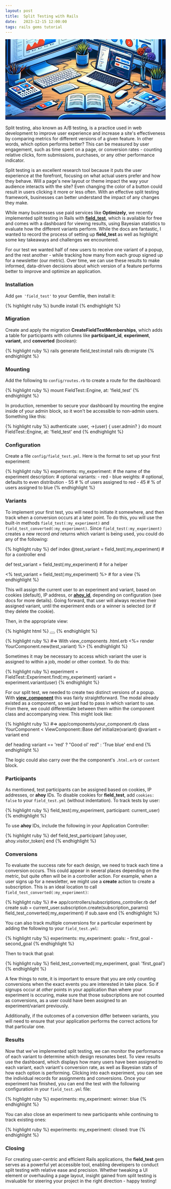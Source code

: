 ```yaml
---
layout: post
title:  Split Testing with Rails
date:   2023-12-15 12:00:00
tags: rails gems tutorial
---
```


<img class="post-pic" src="/assets/images/posts/field-test.jpg" alt="Split Testing">

Split testing, also known as A/B testing, is a practice used in web development to improve user experience and increase a site's effectiveness by comparing metrics for different versions of a given feature. In other words, which option performs better? This can be measured by user engagement, such as time spent on a page, or conversion rates - counting relative clicks, form submissions, purchases, or any other performance indicator.

Split testing is an excellent research tool because it puts the user experience at the forefront, focusing on what actual users prefer and how they behave. Will a page's new layout or theme impact the way your audience interacts with the site? Even changing the color of a button could result in users clicking it more or less often. With an effective split testing framework, businesses can better understand the impact of any changes they make.

While many businesses use paid services like **Optimizely**, we recently implemented split testing in Rails with [**field_test**](https://github.com/ankane/field_test), which is available for free and comes with a dashboard for viewing results, using Bayesian statistics to evaluate how the different variants perform. While the docs are fantastic, I wanted to record the process of setting up **field_test** as well as highlight some key takeaways and challenges we encountered.

For our test we wanted half of new users to receive one variant of a popup, and the rest another - while tracking how many from each group signed up for a newsletter (our metric). Over time, we can use these results to make informed, data-driven decisions about which version of a feature performs better to improve and optimize an application.

### Installation
Add `gem 'field_test'` to your Gemfile, then install it:

{% highlight ruby %}
bundle install
{% endhighlight %}

### Migration
Create and apply the migration **CreateFieldTestMemberships**, which adds a table for participants with columns like **participant_id**, **experiment**, **variant**, and **converted** (boolean):

{% highlight ruby %}
rails generate field_test:install
rails db:migrate
{% endhighlight %}

### Mounting
Add the following to `config/routes.rb` to create a route for the dashboard:

{% highlight ruby %}
mount FieldTest::Engine, at: 'field_test'
{% endhighlight %}

In production, remember to secure your dashboard by mounting the engine inside of your admin block, so it won't be accessible to non-admin users. Something like this:

{% highlight ruby %}
authenticate :user, ->(user) { user.admin? } do
  mount FieldTest::Engine, at: 'field_test'
end
{% endhighlight %}

### Configuration
Create a file `config/field_test.yml`. Here is the format to set up your first experiment:

{% highlight ruby %}
experiments:
  my_experiment: # the name of the experiment
    description: # optional
    variants:
      - red
      - blue
    weights: # optional, defaults to even distribution
      - 55 # % of users assigned to red
      - 45 # % of users assigned to blue
{% endhighlight %}

### Variants
To implement your first test, you will need to initiate it somewhere, and then track when a conversion occurs at a later point. To do this, you will use the built-in methods `field_test(:my_experiment)` and `field_test_converted(:my_experiment)`. Since `field_test(:my_experiment)` creates a new record *and* returns which variant is being used, you could do any of the following:

{% highlight ruby %}
def index
  @test_variant = field_test(:my_experiment) # for a controller
end

def test_variant = field_test(:my_experiment) # for a helper

<% test_variant = field_test(:my_experiment) %> # for a view
{% endhighlight %}

This will assign the current user to an experiment and variant, based on cookies (default), IP address, or [**ahoy_id**](https://github.com/ankane/ahoy), depending on configuration (see docs for more details). Going forward, that user will always receive their assigned variant, until the experiment ends or a winner is selected (or if they delete the cookie).

Then, in the appropriate view:

{% highlight html %}
<button class=test_variant></button>
{% endhighlight %}

{% highlight ruby %}
#=> With view_components .html.erb
<%= render YourComponent.new(test_variant) %>
{% endhighlight %}

Sometimes it may be necessary to access which variant the user is assigned to within a job, model or other context. To do this:

{% highlight ruby %}
experiment = FieldTest::Experiment.find(:my_experiment)
variant = experiment.variant(user)
{% endhighlight %}

For our split test, we needed to create two distinct versions of a popup. With [**view_component**](https://viewcomponent.org/) this was fairly straightforward. The modal already existed as a component, so we just had to pass in which variant to use. From there, we could differentiate between them within the component class and accompanying view. This might look like:

{% highlight ruby %}
#=> app/components/your_component.rb
class YourComponent < ViewComponent::Base
  def initialize(variant)
    @variant = variant
  end

  def heading
    variant == 'red' ? "Good ol' red" : 'True blue'
  end
end
{% endhighlight %}

The logic could also carry over the the component's `.html.erb` or `content` block.

### Participants

As mentioned, test participants can be assigned based on cookies, IP addresses, or **ahoy** IDs. To disable cookies for **field_test**, add `cookies: false` to your `field_test.yml` (without indentation). To track tests by user:

{% highlight ruby %}
field_test(:my_experiment, participant: current_user)
{% endhighlight %}

To use **ahoy** IDs, include the following in your Application Controller:

{% highlight ruby %}
def field_test_participant
  [ahoy.user, ahoy.visitor_token]
end
{% endhighlight %}

### Conversions

To evaluate the success rate for each design, we need to track each time a conversion occurs. This could appear in several places depending on the metric, but quite often will be in a controller action. For example, when a user signs up for a newsletter, we might use a **create** action to create a subscription. This is an ideal location to call `field_test_converted(:my_experiment)`:

{% highlight ruby %}
#=> app/controllers/subscriptions_controller.rb
def create
  sub = current_user.subscription.create(subscription_params)
  field_test_converted(:my_experiment) if sub.save
end
{% endhighlight %}

You can also track multiple conversions for a particular experiment by adding the following to your `field_test.yml`:

{% highlight ruby %}
experiments:
  my_experiment:
    goals:
      - first_goal
      - second_goal
{% endhighlight %}

Then to track that goal:

{% highlight ruby %}
field_test_converted(:my_experiment, goal: 'first_goal')
{% endhighlight %}

A few things to note, it is important to ensure that you are only counting conversions when the exact events you are interested in take place. So if signups occur at *other* points in your application than where your experiment is occuring, make sure that those subscriptions are not counted as conversions, as a user could have been assigned to an experiment/variant previously.

Additionally, if the outcomes of a conversion differ between variants, you will need to ensure that your application performs the correct actions for that particular one.

### Results

Now that we've implemented split testing, we can monitor the performance of each variant to determine which design resonates best. To view results use the dashboard, which displays how many users have been assigned to each variant, each variant's conversion rate, as well as Bayesian stats of how each option is performing. Clicking into each experiment, you can see the individual records for assignments and conversions. Once your experiment has finished, you can end the test with the following configuration in your `field_test.yml` file:

{% highlight ruby %}
experiments:
  my_experiment:
    winner: blue
{% endhighlight %}

You can also close an experiment to new participants while continuing to track existing ones:

{% highlight ruby %}
experiments:
  my_experiment:
    closed: true
{% endhighlight %}

### Closing

For creating user-centric and efficient Rails applications, the **field_test** gem serves as a powerful yet accessible tool, enabling developers to conduct split testing with relative ease and precision. Whether tweaking a UI element or overhauling a page layout, insight gained from split testing is invaluable for steering your project in the right direction - happy testing!
